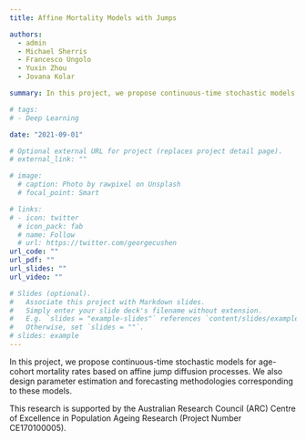 ```yaml
---
title: Affine Mortality Models with Jumps

authors:
  - admin
  - Michael Sherris
  - Francesco Ungolo
  - Yuxin Zhou
  - Jovana Kolar

summary: In this project, we propose continuous-time stochastic models for age-cohort mortality rates based on affine jump diffusion processes. We also design parameter estimation and forecasting methodologies corresponding to these models.

# tags:
# - Deep Learning

date: "2021-09-01"

# Optional external URL for project (replaces project detail page).
# external_link: ""

# image:
  # caption: Photo by rawpixel on Unsplash
  # focal_point: Smart

# links:
# - icon: twitter
  # icon_pack: fab
  # name: Follow
  # url: https://twitter.com/georgecushen
url_code: ""
url_pdf: ""
url_slides: ""
url_video: ""

# Slides (optional).
#   Associate this project with Markdown slides.
#   Simply enter your slide deck's filename without extension.
#   E.g. `slides = "example-slides"` references `content/slides/example-slides.md`.
#   Otherwise, set `slides = ""`.
# slides: example
---
```


In this project, we propose continuous-time stochastic models for age-cohort mortality rates based on affine jump diffusion processes. We also design parameter estimation and forecasting methodologies corresponding to these models.

This research is supported by the Australian Research Council (ARC) Centre of Excellence in Population Ageing Research (Project Number CE170100005).
